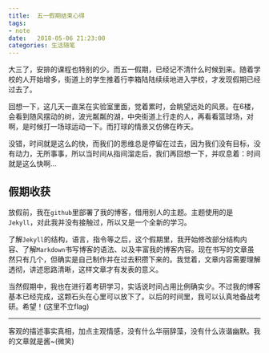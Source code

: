 ```yaml
---
title:  五一假期结束心得
tags:
- note
date:   2018-05-06 21:23:00
categories: 生活随笔
---
```


大三了，安排的课程也特别的少。而五一假期，已经记不清什么时候到来。随着学校的人开始增多，街道上的学生推着行李箱陆陆续续地进入学校，才发现假期已经过去了。

回想一下，这几天一直呆在实验室里面，觉着累时，会眺望远处的风景。在6楼，会看到随风摆动的树，波光粼粼的湖，中央街道上行走的人，再看看篮球场，对啊，是时候打一场球运动一下。而打球的情景又仿佛在昨天。

没错，时间就是这么的快，而我们的思维总是停留在过去，因为我们没有目标，没有动力，无所事事，所以当时间从指间溜走后，我们再回想一下，并叹息着：时间就是这么快啊...

## 假期收获

放假前，我在``github``里部署了我的博客，借用别人的主题。主题使用的是``Jekyll``，对此我并没有接触过，所以又是一个全新的学习。  

了解``Jekyll``的结构，语言，指令等之后，这个假期里，我开始修改部分结构内容、了解``Markdown``书写博客的语法、以及丰富我的博客内容。现在书写的文章虽然只有几个，但确实是自己制作并在过去积攒下来的。我觉着，文章内容需要理解透彻，讲述思路清晰，这样文章才有发表的意义。

当然假期中，我也在进行着考研学习，实话说时间占用比例确实少。不过我的博客基本已经完成，这颗石头在心里可以放下了。以后的时间里，我可以认真地备战考研。希望！(这里不立flag)

---
客观的描述事实真相，加点主观情感，没有什么华丽辞藻，没有什么诙谐幽默。我的文章就是酱~(微笑)


